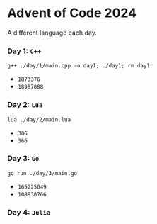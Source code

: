 # Advent of Code 2024
A different language each day. 
### Day 1: `C++`
```
g++ ./day/1/main.cpp -o day1; ./day1; rm day1
```
- `1873376`
- `18997088`
### Day 2: `Lua`
```
lua ./day/2/main.lua
```
- `306`
- `366`
### Day 3: `Go`
```
go run ./day/3/main.go
```
- `165225049`
- `108830766`
### Day 4: `Julia`